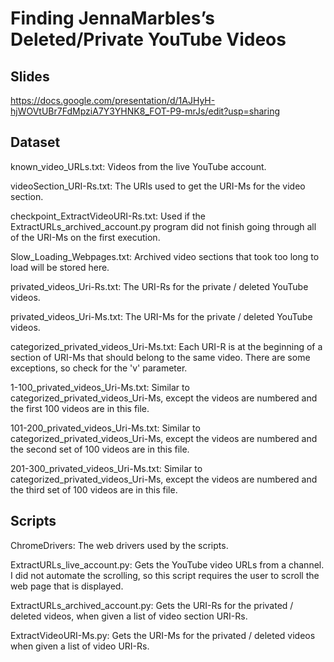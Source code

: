 # Finding JennaMarbles’s Deleted/Private YouTube Videos
## Slides
https://docs.google.com/presentation/d/1AJHyH-hjWOVtUBr7FdMpziA7Y3YHNK8_FOT-P9-mrJs/edit?usp=sharing

## Dataset
known_video_URLs.txt: Videos from the live YouTube account.
    
videoSection_URI-Rs.txt: The URIs used to get the URI-Ms for the video section.
    
checkpoint_ExtractVideoURI-Rs.txt: Used if the ExtractURLs_archived_account.py program did not finish going through all of the URI-Ms on the first execution.
    
Slow_Loading_Webpages.txt: Archived video sections that took too long to load will be stored here.
    
privated_videos_Uri-Rs.txt: The URI-Rs for the private / deleted YouTube videos.
    
    
privated_videos_Uri-Ms.txt: The URI-Ms for the private / deleted YouTube videos.
    
categorized_privated_videos_Uri-Ms.txt: Each URI-R is at the beginning of a section of URI-Ms that should belong to the same video. There are some exceptions, so check for the 'v' parameter.
    
1-100_privated_videos_Uri-Ms.txt: Similar to categorized_privated_videos_Uri-Ms, except the videos are numbered and the first 100 videos are in this file.
    
101-200_privated_videos_Uri-Ms.txt: Similar to categorized_privated_videos_Uri-Ms, except the videos are numbered and the second set of 100 videos are in this file.
    
201-300_privated_videos_Uri-Ms.txt: Similar to categorized_privated_videos_Uri-Ms, except the videos are numbered and the third set of 100 videos are in this file.

## Scripts
ChromeDrivers: The web drivers used by the scripts.
    
ExtractURLs_live_account.py:  Gets the YouTube video URLs from a channel. I did not automate the scrolling, so this script requires the user to scroll the web page that is displayed.
    
ExtractURLs_archived_account.py: Gets the URI-Rs for the privated / deleted videos, when given a list of video section URI-Rs.
    
ExtractVideoURI-Ms.py: Gets the URI-Ms for the privated / deleted videos when given a list of video URI-Rs.

